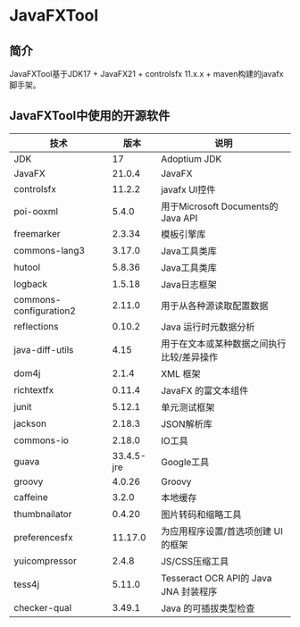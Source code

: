 # JavaFXTool

## 简介

JavaFXTool基于JDK17 + JavaFX21 + controlsfx 11.x.x + maven构建的javafx脚手架。

## JavaFXTool中使用的开源软件

| 技术                     | 版本         | 说明                               |
|------------------------|------------|----------------------------------|
| JDK                    | 17         | Adoptium JDK                              |
| JavaFX                 | 21.0.4     | JavaFX                           |
| controlsfx             | 11.2.2     | javafx UI控件                      |
| poi-ooxml              | 5.4.0      | 用于Microsoft Documents的Java API   |
| freemarker             | 2.3.34     | 模板引擎库                            |
| commons-lang3          | 3.17.0     | Java工具类库                         |
| hutool                 | 5.8.36     | Java工具类库                         |
| logback                | 1.5.18     | Java日志框架                         |
| commons-configuration2 | 2.11.0     | 用于从各种源读取配置数据                     |
| reflections            | 0.10.2     | Java 运行时元数据分析                    |
| java-diff-utils        | 4.15       | 用于在文本或某种数据之间执行比较/差异操作            |
| dom4j                  | 2.1.4      | XML 框架                           |
| richtextfx             | 0.11.4     | JavaFX 的富文本组件                    |
| junit                  | 5.12.1     | 单元测试框架                           |
| jackson                | 2.18.3     | JSON解析库                          |
| commons-io             | 2.18.0     | IO工具                             |
| guava                  | 33.4.5-jre | Google工具                         |
| groovy                 | 4.0.26     | Groovy                           |
| caffeine               | 3.2.0      | 本地缓存                             |
| thumbnailator          | 0.4.20     | 图片转码和缩略工具                        |
| preferencesfx          | 11.17.0    | 为应用程序设置/首选项创建 UI 的框架             |
| yuicompressor          | 2.4.8      | JS/CSS压缩工具                       |
| tess4j                 | 5.11.0     | Tesseract OCR API的 Java JNA 封装程序 |
| checker-qual           | 3.49.1     | Java 的可插拔类型检查                    |
